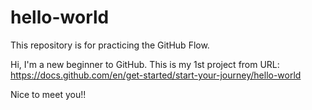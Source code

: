 # hello-world
This repository is for practicing the GitHub Flow.

Hi, I'm a new beginner to GitHub. This is my 1st project from URL: https://docs.github.com/en/get-started/start-your-journey/hello-world

Nice to meet you!!
